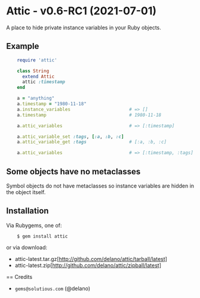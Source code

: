 # Attic - v0.6-RC1 (2021-07-01)

A place to hide private instance variables in your Ruby objects.

## Example

```ruby
    require 'attic'

    class String
      extend Attic
      attic :timestamp
    end

    a = "anything"
    a.timestamp = "1980-11-18"
    a.instance_variables                      # => []
    a.timestamp                               # 1980-11-18

    a.attic_variables                         # => [:timestamp]

    a.attic_variable_set :tags, [:a, :b, :c]
    a.attic_variable_get :tags                # [:a, :b, :c]

    a.attic_variables                         # => [:timestamp, :tags]
```

## Some objects have no metaclasses

Symbol objects do not have metaclasses so instance variables are hidden in the object itself.


## Installation

Via Rubygems, one of:

```shell
    $ gem install attic
```

or via download:
* attic-latest.tar.gz[http://github.com/delano/attic/tarball/latest]
* attic-latest.zip[http://github.com/delano/attic/zipball/latest]


== Credits

* `gems@solutious.com` (@delano)
